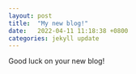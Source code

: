 ```yaml
---
layout: post
title:  "My new blog!"
date:   2022-04-11 11:18:38 +0800
categories: jekyll update
---
```

Good luck on your new blog!
